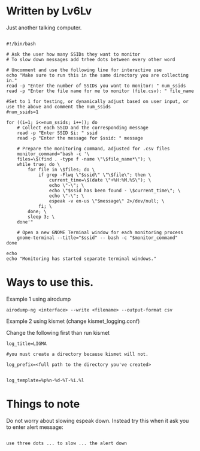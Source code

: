 # Written by Lv6Lv

Just another talking computer.

```

#!/bin/bash

# Ask the user how many SSIDs they want to monitor
# To slow down messages add trhee dots between every other word

# Uncomment and use the following line for interactive use
echo "Make sure to run this in the same directory you are collecting in."
read -p "Enter the number of SSIDs you want to monitor: " num_ssids
read -p "Enter the file name for me to monitor (file.csv): " file_name

#Set to 1 for testing, or dynamically adjust based on user input, or use the above and comment the num_ssids
#num_ssids=1 

for ((i=1; i<=num_ssids; i++)); do
    # Collect each SSID and the corresponding message
    read -p "Enter SSID $i: " ssid
    read -p "Enter the message for $ssid: " message

    # Prepare the monitoring command, adjusted for .csv files
    monitor_command="bash -c '\
    files=\$(find . -type f -name \"\$file_name*\"); \
    while true; do \
        for file in \$files; do \
            if grep -Flwq \"$ssid\" \"\$file\"; then \
                current_time=\$(date \"+%H:%M.%S\"); \
                echo \"-\"; \
                echo \"$ssid has been found - \$current_time\"; \
                echo \"-\"; \
                espeak -v en-us \"$message\" 2>/dev/null; \
            fi; \
        done; \
        sleep 3; \
    done'"

    # Open a new GNOME Terminal window for each monitoring process
    gnome-terminal --title="$ssid" -- bash -c "$monitor_command"
done

echo
echo "Monitoring has started separate terminal windows."

```
# Ways to use this.

Example 1 using airodump
```
airodump-ng <interface> --write <filename> --output-format csv
```

Example 2 using kismet (change kismet_logging.conf)

Change the following first than run kismet
```
log_title=LIGMA

#you must create a directory because kismet will not.

log_prefix=<full path to the directory you've created>


log_template=%p%n-%d-%T-%i.%l
```
# Things to note
Do not worry about slowing espeak down.
Instead try this when it ask you to enter alert message:
```

use three dots ... to slow ... the alert down
```
